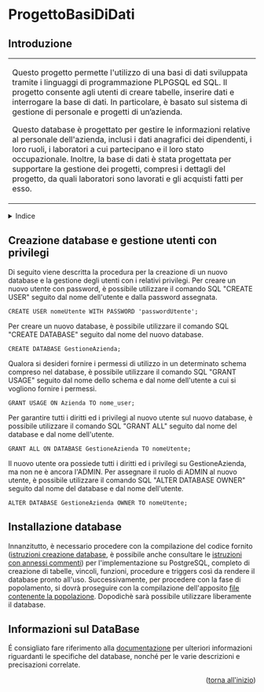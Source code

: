 <a name="readme-top"></a>

# ProgettoBasiDiDati

## Introduzione

<table>
<tr>
<td>

Questo progetto permette l'utilizzo di una basi di dati sviluppata tramite i linguaggi di programmazione PLPGSQL ed SQL. Il progetto consente agli utenti di creare tabelle, inserire dati e interrogare la base di dati. In particolare, è basato sul sistema di gestione di personale e progetti di un’azienda.

Questo database è progettato per gestire le informazioni relative al personale dell'azienda, inclusi i dati anagrafici dei dipendenti, i loro ruoli, i laboratori a cui partecipano e il loro stato occupazionale. Inoltre, la base di dati è stata progettata per supportare la gestione dei progetti, compresi i dettagli del progetto, da quali laboratori sono lavorati e gli acquisti fatti per esso.

</td>
</tr>
</table>

<details>
  <summary>Indice</summary>
  <ol>
    <li><a href="#creazione-database-e-gestione-utenti-con-privilegi">Creazione DataBase</a></li>
    <li><a href="#installazione-database">Installazione DataBase</a></li>
    <li><a href="#informazioni-sul-database">Informazioni sul DataBase</a></li>
  </ol>
</details>

## Creazione database e gestione utenti con privilegi

Di seguito viene descritta la procedura per la creazione di un nuovo database e la gestione degli utenti con i relativi privilegi. Per creare un nuovo utente con password, è possibile utilizzare il comando SQL "CREATE USER" seguito dal nome dell'utente e dalla password assegnata.

```
CREATE USER nomeUtente WITH PASSWORD 'passwordUtente';   
```

Per creare un nuovo database, è possibile utilizzare il comando SQL "CREATE DATABASE" seguito dal nome del nuovo database.

```
CREATE DATABASE GestioneAzienda;   
```

Qualora si desideri fornire i permessi di utilizzo in un determinato schema compreso nel database, è possibile utilizzare il comando SQL "GRANT USAGE" seguito dal nome dello schema e dal nome dell'utente a cui si vogliono fornire i permessi.

```
GRANT USAGE ON Azienda TO nome_user;
```

Per garantire tutti i diritti ed i privilegi al nuovo utente sul nuovo database, è possibile utilizzare il comando SQL "GRANT ALL" seguito dal nome del database e dal nome dell'utente. 

```
GRANT ALL ON DATABASE GestioneAzienda TO nomeUtente;
```

Il nuovo utente ora possiede tutti i diritti ed i privilegi su GestioneAzienda, ma non ne è ancora l'ADMIN. Per assegnare il ruolo di ADMIN al nuovo utente, è possibile utilizzare il comando SQL "ALTER DATABASE OWNER" seguito dal nome del database e dal nome dell'utente.

```
ALTER DATABASE GestioneAzienda OWNER TO nomeUtente;
```

## Installazione database
Innanzitutto, è necessario procedere con la compilazione del codice fornito ([istruzioni creazione database](https://github.com/ProgettoGestioneAzienda/Basi_di_Dati/blob/main/Schema%20fisico/dumpSchema.sql), è possibile anche consultare le [istruzioni con annessi commenti](https://github.com/ProgettoGestioneAzienda/Basi_di_Dati/blob/main/Schema%20fisico/dumpSchemaWithComments.sql)) per l'implementazione su PostgreSQL, completo di creazione di tabelle, vincoli, funzioni, procedure e triggers così da rendere il database pronto all'uso. Successivamente, per procedere con la fase di popolamento, si dovrà proseguire con la compilazione dell'apposito [file contenente la popolazione](https://github.com/ProgettoGestioneAzienda/Basi_di_Dati/blob/main/Schema%20fisico/dumpPopolazione.sql).
Dopodichè sarà possibile utilizzare liberamente il database.

## Informazioni sul DataBase
É consigliato fare riferimento alla [documentazione](https://github.com/ProgettoGestioneAzienda/Basi_di_Dati/blob/main/Documentazione/main.pdf) per ulteriori informazioni riguardanti le specifiche del database, nonché per le varie descrizioni e precisazioni correlate.


<p align="right">(<a href="#readme-top">torna all'inizio</a>)</p>
